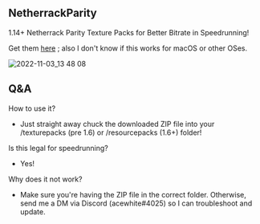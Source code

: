## NetherrackParity
1.14+ Netherrack Parity Texture Packs for Better Bitrate in Speedrunning!

Get them [here](https://github.com/acewhite1010/NetherrackParity/releases/latest) ; also I don't know if this works for macOS or other OSes.

![2022-11-03_13 48 08](https://user-images.githubusercontent.com/93954880/199659043-eea58d93-5fc2-491f-a0ab-b0832f96abbd.png)

## Q&A

How to use it?
- Just straight away chuck the downloaded ZIP file into your /texturepacks (pre 1.6) or /resourcepacks (1.6+) folder!

Is this legal for speedrunning?
- Yes!

Why does it not work?
- Make sure you're having the ZIP file in the correct folder. Otherwise, send me a DM via Discord (acewhite#4025) so I can troubleshoot and update.
